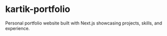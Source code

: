 # kartik-portfolio
Personal portfolio website built with Next.js showcasing projects, skills, and experience.
